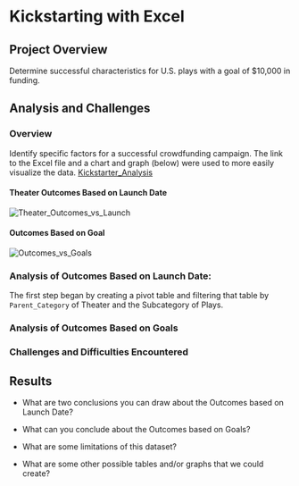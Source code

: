 # Kickstarting with Excel

## Project Overview 
Determine successful characteristics for U.S. plays with a goal of $10,000 in funding. 

## Analysis and Challenges
### Overview
Identify specific factors for a successful crowdfunding campaign. The link to the Excel file and a chart and graph (below) were used to more easily visualize the data. 
[Kickstarter_Analysis](kickstarter-analysis/kickstarter.xlsx)

#### Theater Outcomes Based on Launch Date

![Theater_Outcomes_vs_Launch](https://user-images.githubusercontent.com/79054284/109452073-8b4dd300-7a14-11eb-80d2-11b8cd9b0428.png)


#### Outcomes Based on Goal

![Outcomes_vs_Goals](https://user-images.githubusercontent.com/79054284/109451322-ccdd7e80-7a12-11eb-8d4d-de1566d17039.png)

<!--
The original dataset is represented in columns A-N on the "Kickstarter" page. Modifications and additions were made to more easily understand the data. 
* The `outcomes` column was shaded to more easily identify the outcomes as Successful/green, Failed/pink, Canceled/yellow, and Live/blue. 
* The following columns were added after column N for additional data:
  - `Percentage_Funded` was added as column O and shaded to indicate which campaigns met their goals
  - `Average_Donation` was added as column P
  - the original `Category and Subcategory` were split into 2 separate columns, Q & R, respectively
  - `launched_at` and `deadline` date columns were converted to US format and labeled as `Create_Date_Convert` and `End_Date_Convert` in columns S and T, respectively
  - the `Year` column was added in column U and was pulled from the `Create_Date_Convert`
-->

### Analysis of Outcomes Based on Launch Date:
The first step began by creating a pivot table and filtering that table by `Parent_Category` of Theater and the Subcategory of Plays.  



<!--
1.3.1 FINDING: If we filter for only the United States campaigns, we will find that there were 525 successful theater Kickstarters.
1.3.2 FINDING: We have found that while there are only a total of 604 Kickstarter campaigns for plays in Great Britain, the "theater" category is the most successful.
1.3.3 FINDING: The month that launched the most successful Kickstarter campaigns was May. However, January, June, July and October all had roughly the same number of failed campaigns launched. This can be determined by examining the points along the trend lines of the chart. As you hover over each point with your mouse pointer, a tooltip appears with the corresponding information.
-->



### Analysis of Outcomes Based on Goals

### Challenges and Difficulties Encountered

## Results

- What are two conclusions you can draw about the Outcomes based on Launch Date?

- What can you conclude about the Outcomes based on Goals?

- What are some limitations of this dataset?

- What are some other possible tables and/or graphs that we could create?



